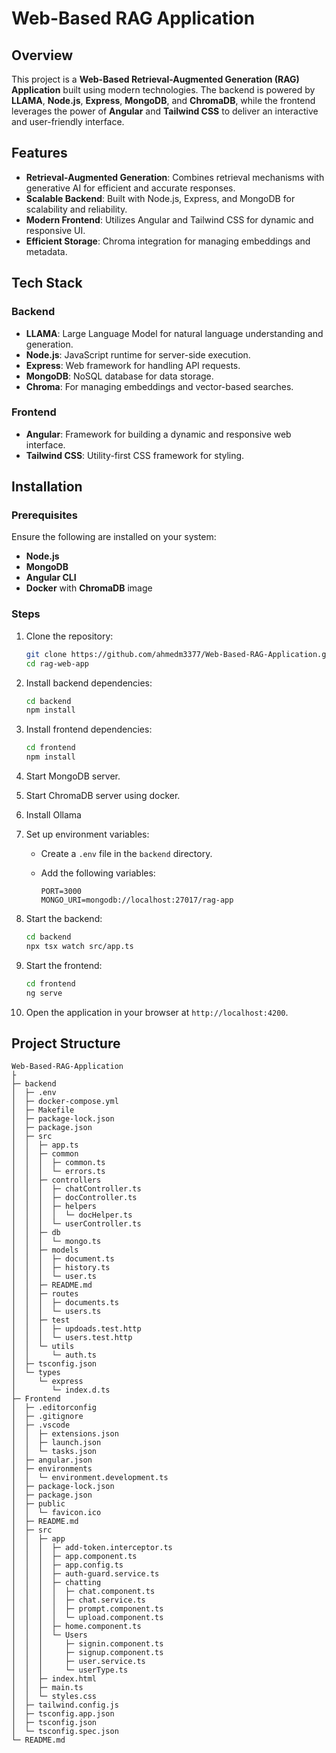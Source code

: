 # Web-Based RAG Application

## Overview

This project is a **Web-Based Retrieval-Augmented Generation (RAG) Application** built using modern technologies. The backend is powered by **LLAMA**, **Node.js**, **Express**, **MongoDB**, and **ChromaDB**, while the frontend leverages the power of **Angular** and **Tailwind CSS** to deliver an interactive and user-friendly interface.

## Features

- **Retrieval-Augmented Generation**: Combines retrieval mechanisms with generative AI for efficient and accurate responses.
- **Scalable Backend**: Built with Node.js, Express, and MongoDB for scalability and reliability.
- **Modern Frontend**: Utilizes Angular and Tailwind CSS for dynamic and responsive UI.
- **Efficient Storage**: Chroma integration for managing embeddings and metadata.

## Tech Stack

### Backend

- **LLAMA**: Large Language Model for natural language understanding and generation.
- **Node.js**: JavaScript runtime for server-side execution.
- **Express**: Web framework for handling API requests.
- **MongoDB**: NoSQL database for data storage.
- **Chroma**: For managing embeddings and vector-based searches.

### Frontend

- **Angular**: Framework for building a dynamic and responsive web interface.
- **Tailwind CSS**: Utility-first CSS framework for styling.

## Installation

### Prerequisites

Ensure the following are installed on your system:

- **Node.js**
- **MongoDB**
- **Angular CLI**
- **Docker** with **ChromaDB** image

### Steps

1. Clone the repository:

   ```bash
   git clone https://github.com/ahmedm3377/Web-Based-RAG-Application.git
   cd rag-web-app
   ```

2. Install backend dependencies:

   ```bash
   cd backend
   npm install
   ```

3. Install frontend dependencies:

   ```bash
   cd frontend
   npm install
   ```

4. Start MongoDB server.

5. Start ChromaDB server using docker.

6. Install Ollama

7. Set up environment variables:

   - Create a `.env` file in the `backend` directory.
   - Add the following variables:

     ```env
     PORT=3000
     MONGO_URI=mongodb://localhost:27017/rag-app

     ```

8. Start the backend:

   ```bash
   cd backend
   npx tsx watch src/app.ts
   ```

9. Start the frontend:

   ```bash
   cd frontend
   ng serve
   ```

10. Open the application in your browser at `http://localhost:4200`.

## Project Structure

```
Web-Based-RAG-Application
├
├─ backend
│  ├─ .env
│  ├─ docker-compose.yml
│  ├─ Makefile
│  ├─ package-lock.json
│  ├─ package.json
│  ├─ src
│  │  ├─ app.ts
│  │  ├─ common
│  │  │  ├─ common.ts
│  │  │  └─ errors.ts
│  │  ├─ controllers
│  │  │  ├─ chatController.ts
│  │  │  ├─ docController.ts
│  │  │  ├─ helpers
│  │  │  │  └─ docHelper.ts
│  │  │  └─ userController.ts
│  │  ├─ db
│  │  │  └─ mongo.ts
│  │  ├─ models
│  │  │  ├─ document.ts
│  │  │  ├─ history.ts
│  │  │  └─ user.ts
│  │  ├─ README.md
│  │  ├─ routes
│  │  │  ├─ documents.ts
│  │  │  └─ users.ts
│  │  ├─ test
│  │  │  ├─ updoads.test.http
│  │  │  └─ users.test.http
│  │  └─ utils
│  │     └─ auth.ts
│  ├─ tsconfig.json
│  └─ types
│     └─ express
│        └─ index.d.ts
├─ Frontend
│  ├─ .editorconfig
│  ├─ .gitignore
│  ├─ .vscode
│  │  ├─ extensions.json
│  │  ├─ launch.json
│  │  └─ tasks.json
│  ├─ angular.json
│  ├─ environments
│  │  └─ environment.development.ts
│  ├─ package-lock.json
│  ├─ package.json
│  ├─ public
│  │  └─ favicon.ico
│  ├─ README.md
│  ├─ src
│  │  ├─ app
│  │  │  ├─ add-token.interceptor.ts
│  │  │  ├─ app.component.ts
│  │  │  ├─ app.config.ts
│  │  │  ├─ auth-guard.service.ts
│  │  │  ├─ chatting
│  │  │  │  ├─ chat.component.ts
│  │  │  │  ├─ chat.service.ts
│  │  │  │  ├─ prompt.component.ts
│  │  │  │  └─ upload.component.ts
│  │  │  ├─ home.component.ts
│  │  │  └─ Users
│  │  │     ├─ signin.component.ts
│  │  │     ├─ signup.component.ts
│  │  │     ├─ user.service.ts
│  │  │     └─ userType.ts
│  │  ├─ index.html
│  │  ├─ main.ts
│  │  └─ styles.css
│  ├─ tailwind.config.js
│  ├─ tsconfig.app.json
│  ├─ tsconfig.json
│  └─ tsconfig.spec.json
└─ README.md

```
